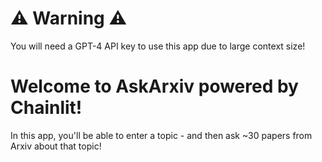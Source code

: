 # ⚠️ Warning ⚠️

You will need a GPT-4 API key to use this app due to large context size!

# Welcome to AskArxiv powered by Chainlit!

In this app, you'll be able to enter a topic - and then ask ~30 papers from Arxiv about that topic!
